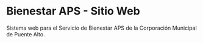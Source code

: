 # Bienestar APS - Sitio Web

Sistema web para el Servicio de Bienestar APS de la Corporación Municipal de Puente Alto.
